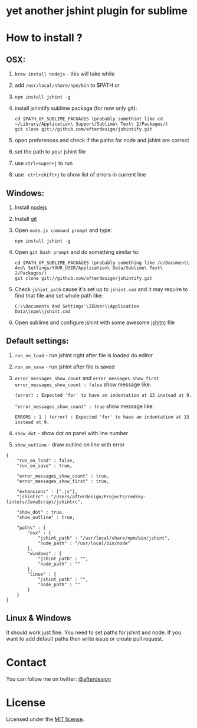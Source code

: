 # yet another jshint plugin for sublime

# How to install ?
## OSX:

1. ```brew install nodejs``` - this will take while
2. add ```/usr/local/share/npm/bin``` to $PATH or 
3. ```npm install jshint -g```
4. install jshintify sublime package (for now only git):

    ```
    cd $PATH_OF_SUBLIME_PACKAGES (probably somethint like cd ~/Library/Application\ Support/Sublime\ Text\ 2/Packages/)
    git clone git://github.com/afterdesign/jshintify.git
    ```
5. open preferences and check if the paths for node and jshint are correct
6. set the path to your jshint file
7. use ```ctrl+super+j``` to run
8. use ``` ctrl+shift+j``` to show list of errors in current line

## Windows:
1. Install [nodejs](http://nodejs.org/download/)
2. Install [git](http://git-scm.com/)
3. Open ```node.js command prompt``` and type:

	```
	npm install jshint -g
	```
4. Open ```git Bash prompt``` and do something similar to:

	```
	cd $PATH_OF_SUBLIME_PACKAGES (probably something like /c/Document\ And\ Settings/YOUR_USER/Application\ Data/Sublime\ Text\ 2/Packages/)
	git clone git://github.com/afterdesign/jshintify.git
	```
5. Check ```jshint_path``` cause it's set up to ```jshint.cmd``` and it may require to find that file and set whole path like:
	
	```
	C:\\Documents And Settings'\IEUser\\Application Data\\npm\\jshint.cmd
	```

6. Open sublime and configure jshint with some awesome [jshitrc](http://www.jshint.com/docs/#usage) file


## Default settings:

1. ```run_on_load``` - run jshint right after file is loaded do editor
2. ```run_on_save``` - run jshint after file is saved
3. ```error_messages_show_count``` and ```error_messages_show_first```
    ```error_messages_show_count : false``` show message like:

    ```
    (error) : Expected 'for' to have an indentation at 13 instead at 9.
    ```
    
    ```"error_messages_show_count" : true``` show message like:
    
    ```
    ERRORS : 1 | (error) : Expected 'for' to have an indentation at 13 instead at 9.
    ```
4. ```show_dot``` - show dot on panel with line number
5. ```show_outline``` - draw outline on line with error


```
{
    "run_on_load" : false,
    "run_on_save" : true,

    "error_messages_show_count" : true,
    "error_messages_show_first" : true,

    "extensions" : [".js"],
    "jshintrc" : "/Users/afterdesign/Projects/redsky-linters/JavaScript/jshintrc",

    "show_dot" : true,
    "show_outline" : true,

    "paths" : {
        "osx" : {
            "jshint_path" : "/usr/local/share/npm/bin/jshint",
            "node_path" : "/usr/local/bin/node"
        },
        "windows" : {
            "jshint_path" : "",
            "node_path" : ""
        },
        "linux" : {
            "jshint_path" : "",
            "node_path" : ""
        }
    }
}
```

## Linux & Windows

It should work just fine. You need to set paths for jshint and node.
If you want to add default paths then write issue or create pull request.

# Contact

You can follow me on twitter: [@afterdesign](http://twitter.com/afterdesign)

# License

Licensed under the [MIT license](http://opensource.org/licenses/MIT).